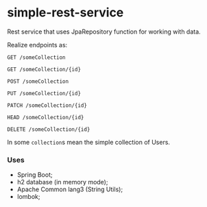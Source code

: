 # simple-rest-service

Rest service that uses JpaRepository function for working with data.

Realize endpoints as:

`GET /someCollection`

`GET /someCollection/{id}`

`POST /someCollection`

`PUT /someCollection/{id}`

`PATCH /someCollection/{id}`

`HEAD /someCollection/{id}`

`DELETE /someCollection/{id}`

In some `collection`s mean the simple collection of Users.

### Uses
- Spring Boot;
- h2 database (in memory mode);
- Apache Common lang3 (String Utils);
- lombok;